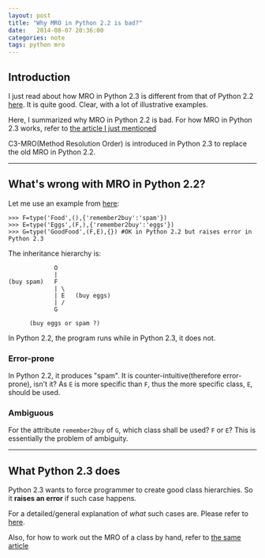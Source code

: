 ```yaml
---
layout: post
title: "Why MRO in Python 2.2 is bad?"
date:   2014-08-07 20:36:00
categories: note
tags: python mro
---
```


## Introduction

I just read about how MRO in Python 2.3 is different from that of Python 2.2 [here][mro-article]. It is quite good. Clear, with a lot of illustrative examples.

Here, I summarized why MRO in Python 2.2 is bad. For how MRO in Python 2.3 works, refer to [the article I just mentioned][mro-article]

C3-MRO(Method Resolution Order) is introduced in Python 2.3 to replace the old MRO in Python 2.2.

----------------------------------------------

## What's wrong with MRO in Python 2.2?

Let me use an example from [here][mro-article]: 

    >>> F=type('Food',(),{'remember2buy':'spam'})
    >>> E=type('Eggs',(F,),{'remember2buy':'eggs'})
    >>> G=type('GoodFood',(F,E),{}) #OK in Python 2.2 but raises error in Python 2.3

The inheritance hierarchy is:

                 O
                 |
    (buy spam)   F
                 | \
                 | E   (buy eggs)
                 | /
                 G

          (buy eggs or spam ?)


In Python 2.2, the program runs while in Python 2.3, it does not.


### Error-prone

In Python 2.2, it produces "spam". It is counter-intuitive(therefore error-prone), isn't it? As `E` is more specific than `F`, thus the more specific class, `E`, should be used.


### Ambiguous

For the attribute `remember2buy` of `G`, which class shall be used? `F` or `E`? This is essentially the problem of ambiguity.

----------------------------------------------

## What Python 2.3 does

Python 2.3 wants to force programmer to create good class hierarchies. So it **raises an error** if such case happens. 

For a detailed/general explanation of *what* such cases are. Please refer to [here][mro-article]. 

Also, for how to work out the MRO of a class by hand, refer to [the same article][mro-article]


[mro-article]: https://www.python.org/download/releases/2.3/mro/